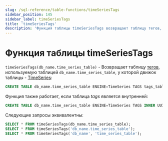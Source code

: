 ```yaml
---
slug: /sql-reference/table-functions/timeSeriesTags
sidebar_position: 145
sidebar_label: timeSeriesTags
title: 'timeSeriesTags'
description: 'Функция таблицы timeSeriesTags возвращает таблицу тегов, используемую таблицей `db_name.time_series_table`, у которой движок таблицы - TimeSeries.'
---
```



# Функция таблицы timeSeriesTags

`timeSeriesTags(db_name.time_series_table)` - Возвращает таблицу [тегов](../../engines/table-engines/integrations/time-series.md#tags-table), используемую таблицей `db_name.time_series_table`, у которой движок таблицы - [TimeSeries](../../engines/table-engines/integrations/time-series.md):

``` sql
CREATE TABLE db_name.time_series_table ENGINE=TimeSeries TAGS tags_table
```

Функция также работает, если таблица _tags_ является внутренней:

``` sql
CREATE TABLE db_name.time_series_table ENGINE=TimeSeries TAGS INNER UUID '01234567-89ab-cdef-0123-456789abcdef'
```

Следующие запросы эквивалентны:

``` sql
SELECT * FROM timeSeriesTags(db_name.time_series_table);
SELECT * FROM timeSeriesTags('db_name.time_series_table');
SELECT * FROM timeSeriesTags('db_name', 'time_series_table');
```
